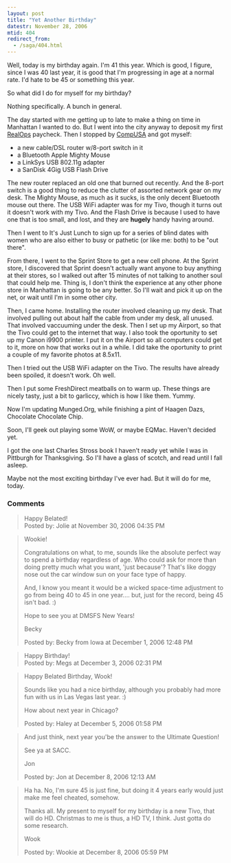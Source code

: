 ```yaml
---
layout: post
title: "Yet Another Birthday"
datestr: November 28, 2006
mtid: 404
redirect_from:
  - /saga/404.html
---
```


Well, today is my birthday again.  I'm 41 this year.  Which is good, I figure, since I was 40 last year, it is good that I'm progressing in age at a normal rate.  I'd hate to be 45 or something this year.

So what did I do for myself for my birthday?

Nothing specifically.  A bunch in general.

The day started with me getting up to late to make a thing on time in Manhattan I wanted to do.  But I went into the city anyway to deposit my first <a href="http://www.realops.com" tittle="RealOps Inc">RealOps</a> paycheck.  Then I stopped by <a href="http://www.compusa.com" tittle="CompUSA Web Site">CompUSA</a> and got myself:

* a new cable/DSL router w/8-port switch in it
* a Bluetooth Apple Mighty Mouse
* a LinkSys USB 802.11g adapter
* a SanDisk 4Gig USB Flash Drive

The new router replaced an old one that burned out recently.  And the 8-port switch is a good thing to reduce the clutter of assorted network gear on my desk.  The Mighty Mouse, as much as it sucks, is the only decent Bluetooth mouse out there.  The USB WiFi adapter was for my Tivo, though it turns out it doesn't work with my Tivo.  And the Flash Drive is because I used to have one that is too small, and lost, and they are **hugely** handy having around.

Then I went to It's Just Lunch to sign up for a series of blind dates with women who are also either to busy or pathetic (or like me: both) to be "out there".

From there, I went to the Sprint Store to get a new cell phone.  At the Sprint store, I discovered that Sprint doesn't actually want anyone to buy anything at their stores, so I walked out after 15 minutes of not talking to another soul that could help me.  Thing is, I don't think the experience at any other phone store in Manhattan is going to be any better.  So I'll wait and pick it up on the net, or wait until I'm in some other city.

Then, I came home.  Installing the router involved cleaning up my desk.  That involved pulling out about half the cable from under my desk, all unused.  That involved vaccuuming under the desk.  Then I set up my Airport, so that the Tivo could get to the internet that way.  I also took the oportunity to set up my Canon i9900 printer.  I put it on the Airport so all computers could get to it, more on how that works out in a while.  I did take the oportunity to print a couple of my favorite photos at 8.5x11.

Then I tried out the USB WiFi adapter on the Tivo.  The results have already been spoiled, it doesn't work.  Oh well.

Then I put some FreshDirect meatballs on to warm up.  These things are nicely tasty, just a bit to garliccy, which is how I like them.  Yummy.

Now I'm updating Munged.Org, while finishing a pint of Haagen Dazs, Chocolate Chocolate Chip.

Soon, I'll geek out playing some WoW, or maybe EQMac.  Haven't decided yet.

I got the one last Charles Stross book I haven't ready yet while I was in Pittburgh for Thanksgiving.  So I'll have a glass of scotch, and read until I fall asleep.

Maybe not the most exciting birthday I've ever had.  But it will do for me, today.

### Comments

<blockquote>
Happy Belated!
<div class="comment-meta">Posted by: Jolie at November 30, 2006 04:35 PM</div> </blockquote>

<blockquote>
Wookie!

Congratulations on what, to me, sounds like the absolute perfect way to spend a birthday regardless of age.    Who could ask for more than doing pretty much what you want, 'just because'?  That's like doggy nose out the car window sun on your face type of happy.

And, I know you meant it would be a wicked space-time adjustment to go from being 40 to 45 in one year.... but, just for the record, being 45 isn't bad.  :)

Hope to see you at DMSFS New Years!

Becky
<div class="comment-meta">Posted by: Becky from Iowa at December  1, 2006 12:48 PM</div> </blockquote>

<blockquote>
Happy Birthday!
<div class="comment-meta">Posted by: Megs at December  3, 2006 02:31 PM</div> </blockquote>

<blockquote>
Happy Belated Birthday, Wook!

Sounds like you had a nice birthday, although you probably had more fun with us in Las Vegas last year. :)

How about next year in Chicago?
<div class="comment-meta">Posted by: Haley at December  5, 2006 01:58 PM</div> </blockquote>

<blockquote>
And just think, next year you'be the answer to the Ultimate Question!

See ya at SACC.

Jon<br />

<div class="comment-meta">Posted by: Jon at December  8, 2006 12:13 AM</div> </blockquote>

<blockquote>
Ha ha.  No, I'm sure 45 is just fine, but doing it 4 years early would just make me feel cheated, somehow.

Thanks all.  My present to myself for my birthday is a new Tivo, that will do HD.  Christmas to me is thus, a HD TV, I think.  Just gotta do some research.

Wook
<div class="comment-meta">Posted by: Wookie at December  8, 2006 05:59 PM</div> </blockquote>

